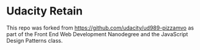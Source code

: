 # Udacity Retain

This repo was forked from https://github.com/udacity/ud989-pizzamvo as part of the Front End Web Development Nanodegree and the JavaScript Design Patterns class.